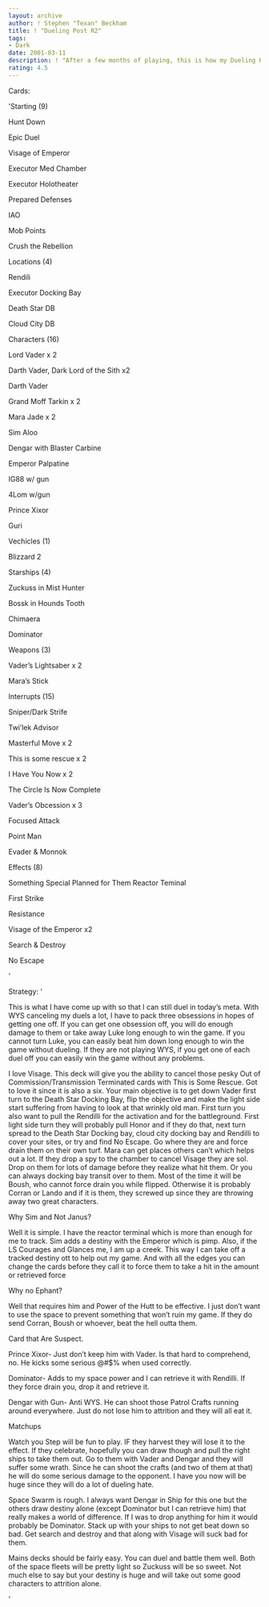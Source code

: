```yaml
---
layout: archive
author: ! Stephen "Texan" Beckham
title: ! "Dueling Post R2"
tags:
- Dark
date: 2001-03-11
description: ! "After a few months of playing, this is how my Dueling Hunt Down has molded into"
rating: 4.5
---
```

Cards: 

'Starting (9)

Hunt Down

Epic Duel

Visage of Emperor

Executor Med Chamber

Executor Holotheater

Prepared Defenses

IAO

Mob Points

Crush the Rebellion


Locations (4) 

Rendili 

Executor Docking Bay 

Death Star DB

Cloud City DB


Characters (16)

Lord Vader x 2

Darth Vader, Dark Lord of the Sith x2

Darth Vader

Grand Moff Tarkin x 2

Mara Jade x 2

Sim Aloo

Dengar with Blaster Carbine

Emperor Palpatine 

IG88 w/ gun 

4Lom w/gun

Prince Xixor

Guri


Vechicles (1)

Blizzard 2


Starships (4) 

Zuckuss in Mist Hunter 

Bossk in Hounds Tooth 

Chimaera 

Dominator


Weapons (3) 

Vader’s Lightsaber x 2

Mara&#8217;s Stick 


Interrupts (15) 

Sniper/Dark Strife

Twi&#8217;lek Advisor 

Masterful Move x 2

This is some rescue x 2

I Have You Now x 2

The Circle Is Now Complete

Vader&#8217;s Obcession x 3

Focused Attack

Point Man

Evader & Monnok


Effects (8) 

Something Special Planned for Them Reactor Teminal

First Strike

Resistance

Visage of the Emperor x2

Search & Destroy 

No Escape

'

Strategy: '

This is what I have come up with so that I can still duel in today’s meta.  With WYS canceling my duels a lot, I have to pack three obsessions in hopes of getting one off.  If you can get one obsession off, you will do enough damage to them or take away Luke long enough to win the game.  If you cannot turn Luke, you can easily beat him down long enough to win the game without dueling.  If they are not playing WYS, if you get one of each duel off you can easily win the game without any problems.


I love Visage.  This deck will give you the ability to cancel those pesky Out of Commission/Transmission Terminated cards with This is Some Rescue.  Got to love it since it is also a six.  Your main objective is to get down Vader first turn to the Death Star Docking Bay, flip the objective and make the light side start suffering from having to look at that wrinkly old man.  First turn you also want to pull the Rendilli for the activation and for the battleground.  First light side turn they will probably pull Honor and if they do that, next turn spread to the Death Star Docking bay, cloud city docking bay and Rendilli to cover your sites, or try and find No Escape.  Go where they are and force drain them on their own turf.  Mara can get places others can’t which helps out a lot.  If they drop a spy to the chamber to cancel Visage they are sol.  Drop on them for lots of damage before they realize what hit them.  Or you can always docking bay transit over to them.  Most of the time it will be Boush, who cannot force drain you while flipped.  Otherwise it is probably Corran or Lando and if it is them, they screwed up since they are throwing away two great characters.


Why Sim and Not Janus?

Well it is simple.  I have the reactor terminal which is more than enough for me to track.  Sim adds a destiny with the Emperor which is pimp.  Also, if the LS Courages and Glances me, I am up a creek.  This way I can take off a tracked destiny ott to help out my game.  And with all the edges you can change the cards before they call it to force them to take a hit in the amount or retrieved force


Why no Ephant?

Well that requires him and Power of the Hutt to be effective.  I just don’t want to use the space to prevent something that won’t ruin my game.  If they do send Corran, Boush or whoever, beat the hell outta them.


Card that Are Suspect.

Prince Xixor- Just don’t keep him with Vader.  Is that hard to comprehend, no.  He kicks some serious @#$% when used correctly.

Dominator- Adds to my space power and I can retrieve it with Rendilli.  If they force drain you, drop it and retrieve it.

Dengar with Gun- Anti WYS.  He can shoot those Patrol Crafts running around everywhere.  Just do not lose him to attrition and they will all eat it.


Matchups

Watch you Step will be fun to play.  IF they harvest they will lose it to the effect.  If they celebrate, hopefully you can draw though and pull the right ships to take them out.  Go to them with Vader and Dengar and they will suffer some wrath.  Since he can shoot the crafts (and two of them at that) he will do some serious damage to the opponent.  I have you now will be huge since they will do a lot of dueling hate.

Space Swarm is rough.  I always want Dengar in Ship for this one but the others draw destiny alone (except Dominator but I can retrieve him) that really makes a world of difference.  If I was to drop anything for him it would probably be Dominator.  Stack up with your ships to not get beat down so bad.  Get search and destroy and that along with Visage will suck bad for them.

Mains decks should be fairly easy. You can duel and battle them well.  Both of the space fleets will be pretty light so Zuckuss will be so sweet.  Not much else to say but your destiny is huge and will take out some good characters to attrition alone.

'